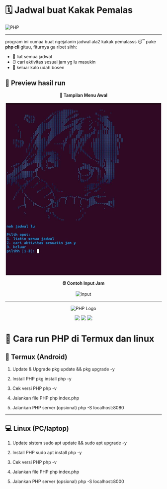 # 🗓️ Jadwal buat Kakak Pemalas  

![PHP](https://img.shields.io/badge/PHP-777BB4?logo=php&logoColor=white&style=for-the-badge)  

---

program ini cumaa buat ngejalanin jadwal ala2 kakak pemalasss 😴 pake **php cli** gituu, fiturnya ga ribet sihh:  
- 📖 liat semua jadwal  
- ⏰ cari aktivitas sesuai jam yg lu masukin  
- 🚪 keluar kalo udah bosen  

## 📸 Preview hasil run  

<p align="center">  
  <b>📌 Tampilan Menu Awal</b><br><br>  
  <img src="assets/preview.jpg" alt="menu" width="500">  
</p>  

<p align="center">  
  <b>⏰ Contoh Input Jam</b><br><br>  
  <img src="assets/preview%02.jpg" alt="input" width="500">  
</p>

---

<p align="center">
  <img src="https://www.php.net/images/logos/new-php-logo.svg" alt="PHP Logo" width="150"/>
</p>

<p align="center">
  <img src="https://img.shields.io/badge/Language-PHP-777BB4?style=for-the-badge&logo=php&logoColor=white"/>
  <img src="https://img.shields.io/badge/Terminal-Termux-000000?style=for-the-badge&logo=android&logoColor=green"/>
  <img src="https://img.shields.io/badge/System-Linux-FCC624?style=for-the-badge&logo=linux&logoColor=black"/>
</p>

# 🚀 Cara run PHP di Termux dan linux

## 📱 Termux (Android)

 1. Update & Upgrade
pkg update && pkg upgrade -y

 2. Install PHP
pkg install php -y

 3. Cek versi PHP
php -v

 4. Jalankan file PHP
php index.php

 5. Jalankan PHP server (opsional)
php -S localhost:8080

---
## 💻 Linux (PC/laptop)


 1. Update sistem
sudo apt update && sudo apt upgrade -y

 2. Install PHP
sudo apt install php -y

 3. Cek versi PHP
php -v

 4. Jalankan file PHP
php index.php

 5. Jalankan PHP server (opsional)
php -S localhost:8000